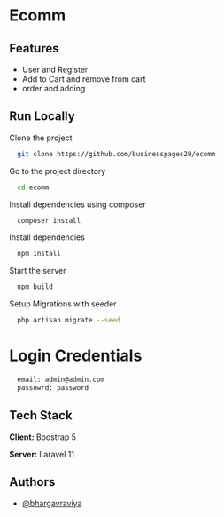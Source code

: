 
# Ecomm

## Features

- User and Register
- Add to Cart and remove from cart
- order and adding 

## Run Locally

Clone the project

```bash
  git clone https://github.com/businesspages29/ecomm
```

Go to the project directory

```bash
  cd ecomm
```
Install dependencies using composer 

```bash
  composer install
```

Install dependencies

```bash
  npm install
```

Start the server

```bash
  npm build
```

Setup Migrations with seeder

```bash
  php artisan migrate --seed
```
# Login Credentials


```bash
  email: admin@admin.com
  passowrd: password
```

## Tech Stack

**Client:** Boostrap 5

**Server:** Laravel 11

## Authors

- [@bhargavraviya](https://www.github.com/bhargavraviya)